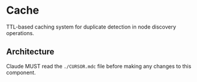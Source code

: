 # Cache

TTL-based caching system for duplicate detection in node discovery operations.

## Architecture  
Claude MUST read the `./CURSOR.mdc` file before making any changes to this component.